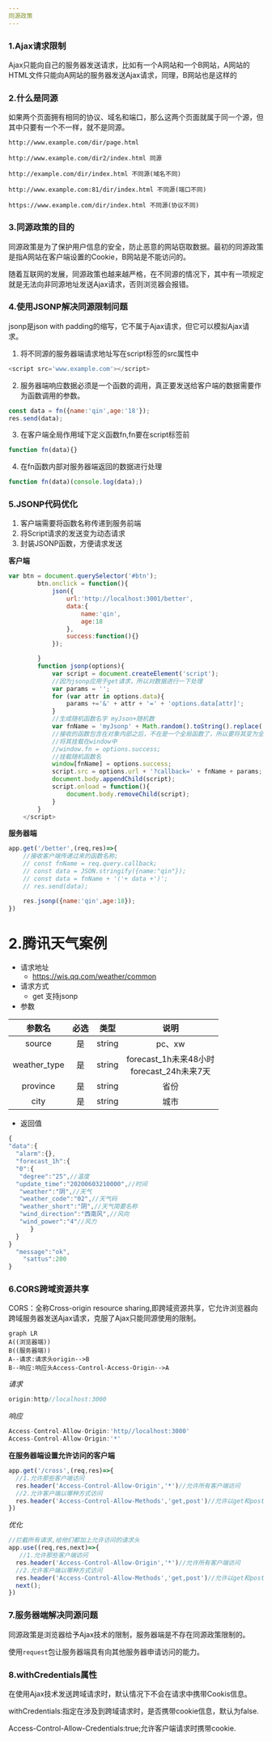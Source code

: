 ```yaml
---
同源政策
---
```

### 1.Ajax请求限制

Ajax只能向自己的服务器发送请求，比如有一个A网站和一个B网站，A网站的HTML文件只能向A网站的服务器发送Ajax请求，同理，B网站也是这样的

### 2.什么是同源

如果两个页面拥有相同的协议、域名和端口，那么这两个页面就属于同一个源，但其中只要有一个不一样，就不是同源。

```
http://www.example.com/dir/page.html

http://www.example.com/dir2/index.html 同源

http://example.com/dir/index.html 不同源(域名不同)

http://www.example.com:81/dir/index.html 不同源(端口不同)

https://www.example.com/dir/index.html 不同源(协议不同)
```

### 3.同源政策的目的

同源政策是为了保护用户信息的安全，防止恶意的网站窃取数据。最初的同源政策是指A网站在客户端设置的Cookie，B网站是不能访问的。

随着互联网的发展，同源政策也越来越严格，在不同源的情况下，其中有一项规定就是无法向非同源地址发送Ajax请求，否则浏览器会报错。

### 4.使用JSONP解决同源限制问题

jsonp是json with padding的缩写，它不属于Ajax请求，但它可以模拟Ajax请求。

1. 将不同源的服务器端请求地址写在script标签的src属性中

```javascript
<script src='www.example.com'></script>
```

2. 服务器端响应数据必须是一个函数的调用，真正要发送给客户端的数据需要作为函数调用的参数。

```javascript
const data = fn({name:'qin',age:'18'});
res.send(data);
```

3. 在客户端全局作用域下定义函数fn,fn要在script标签前

```javascript
function fn(data){}
```

4. 在fn函数内部对服务器端返回的数据进行处理

```javascript
function fn(data)(console.log(data);)
```

### 5.JSONP代码优化

1. 客户端需要将函数名称传递到服务前端
2. 将Script请求的发送变为动态请求
3. 封装JSONP函数，方便请求发送

**客户端**

```javascript
var btn = document.querySelector('#btn');
        btn.onclick = function(){
            json({
                url:'http://localhost:3001/better',
                data:{
                    name:'qin',
                    age:18
                },
                success:function(){}
            });

        }
        function jsonp(options){
            var script = document.createElement('script');
            //因为jsonp应用于get请求，所以对数据进行一下处理
            var params = '';
            for (var attr in options.data){
                params +='&' + attr + '=' + 'options.data[attr]';
            }
            //生成随机函数名字 myJson+随机数
            var fnName = 'myJsonp' + Math.random().toString().replace('.','');
            //接收的函数包含在对象内部之后，不在是一个全局函数了，所以要将其变为全局函数
            //将其挂载在window中
            //window.fn = options.success;
            //挂载随机函数名
            window[fnName] = options.success;
            script.src = options.url + '?callback=' + fnName + params;
            document.body.appendChild(script);
            script.onload = function(){
                document.body.removeChild(script);
            }
        }
    </script>
```

**服务器端**

```javascript
app.get('/better',(req,res)=>{
    //接收客户端传递过来的函数名称;
    // const fnName = req.query.callback;
    // const data = JSON.stringify({name:"qin"});
    // const data = fnName + '('+ data +')';
    // res.send(data);

    res.jsonp({name:'qin',age:18});
})
```

# 2.腾讯天气案例

* 请求地址
  * https://wis.qq.com/weather/common
* 请求方式
  * get 支持jsonp
* 参数

|    参数名    | 必选 |  类型  |                     说明                      |
| :----------: | :--: | :----: | :-------------------------------------------: |
|    source    |  是  | string |                    pc、xw                     |
| weather_type |  是  | string | forecast_1h未来48小时</br>forecast_24h未来7天 |
|   province   |  是  | string |                     省份                      |
|     city     |  是  | string |                     城市                      |

* 返回值

```javascript
{
"data":{
  "alarm":{},
  "forecast_1h":{
  "0":{
   "degree":"25",//温度
  "update_time":"20200603210000",//时间
   "weather":"阴",//天气
   "weather_code":"02",//天气码
   "weather_short":"阴",//天气简要名称
   "wind_direction":"西南风",//风向
   "wind_power":"4"//风力
      }
  }
}
  "message":"ok",
    "sattus":200
}
```

###  6.CORS跨域资源共享

CORS：全称Cross-origin resource sharing,即跨域资源共享，它允许浏览器向跨域服务器发送Ajax请求，克服了Ajax只能同源使用的限制。

```mermaid
graph LR
A((浏览器端))
B((服务器端))
A--请求:请求头origin-->B
B--响应:响应头Access-Control-Access-Origin-->A
```

*请求*
```javascript
origin:http//localhost:3000
```

*响应*

```javascript
Access-Control-Allow-Origin:'http//localhost:3000'
Access-Control-Allow-Origin:'*'
```

**在服务器端设置允许访问的客户端**

```javascript
app.get('/cross',(req,res)=>{
  //1.允许那些客户端访问
  res.header('Access-Control-Allow-Origin','*')//允许所有客户端访问
  //2.允许客户端以哪种方式访问
  res.header('Access-Control-Allow-Methods','get,post')//允许以get和post方式访问
})
```

*优化*

```javascript
//拦截所有请求,给他们都加上允许访问的请求头
app.use((req,res,next)=>{
   //1.允许那些客户端访问
  res.header('Access-Control-Allow-Origin','*')//允许所有客户端访问
  //2.允许客户端以哪种方式访问
  res.header('Access-Control-Allow-Methods','get,post')//允许以get和post方式访问
  next();
})
```

### 7.服务器端解决同源问题

同源政策是浏览器给予Ajax技术的限制，服务器端是不存在同源政策限制的。

使用`request`包让服务器端具有向其他服务器申请访问的能力。

### 8.withCredentials属性

在使用Ajax技术发送跨域请求时，默认情况下不会在请求中携带Cookis信息。

withCredentials:指定在涉及到跨域请求时，是否携带cookie信息，默认为false.

Access-Control-Allow-Credentials:true;允许客户端请求时携带cookie.